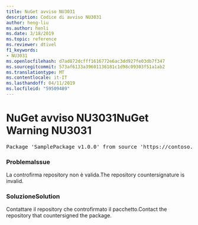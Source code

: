 ```yaml
---
title: NuGet avviso NU3031
description: Codice di avviso NU3031
author: heng-liu
ms.author: henli
ms.date: 3/18/2019
ms.topic: reference
ms.reviewer: dtivel
f1_keywords:
- NU3031
ms.openlocfilehash: d7ad872dcfff1616772e6ac3dd927fe03db7f347
ms.sourcegitcommit: 573af6133a39601136181c1d98c09303f51a1ab2
ms.translationtype: MT
ms.contentlocale: it-IT
ms.lasthandoff: 04/11/2019
ms.locfileid: "59509489"
---
```

# <a name="nuget-warning-nu3031"></a><span data-ttu-id="3885f-103">NuGet avviso NU3031</span><span class="sxs-lookup"><span data-stu-id="3885f-103">NuGet Warning NU3031</span></span>

<pre>Package 'SamplePackage v1.0.0' from source 'https://contoso.com/index.json': The repository countersignature is invalid.</pre>

### <a name="issue"></a><span data-ttu-id="3885f-104">Problema</span><span class="sxs-lookup"><span data-stu-id="3885f-104">Issue</span></span>

<span data-ttu-id="3885f-105">La controfirma repository non è valida.</span><span class="sxs-lookup"><span data-stu-id="3885f-105">The repository countersignature is invalid.</span></span>


### <a name="solution"></a><span data-ttu-id="3885f-106">Soluzione</span><span class="sxs-lookup"><span data-stu-id="3885f-106">Solution</span></span>

<span data-ttu-id="3885f-107">Contattare il repository che controfirmato il pacchetto.</span><span class="sxs-lookup"><span data-stu-id="3885f-107">Contact the repository that countersigned the package.</span></span> 